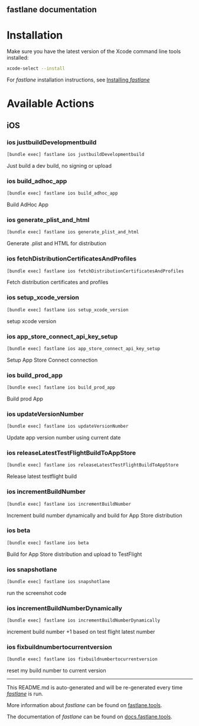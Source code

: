 fastlane documentation
----

# Installation

Make sure you have the latest version of the Xcode command line tools installed:

```sh
xcode-select --install
```

For _fastlane_ installation instructions, see [Installing _fastlane_](https://docs.fastlane.tools/#installing-fastlane)

# Available Actions

## iOS

### ios justbuildDevelopmentbuild

```sh
[bundle exec] fastlane ios justbuildDevelopmentbuild
```

Just build a dev build, no signing or upload

### ios build_adhoc_app

```sh
[bundle exec] fastlane ios build_adhoc_app
```

Build AdHoc App

### ios generate_plist_and_html

```sh
[bundle exec] fastlane ios generate_plist_and_html
```

Generate .plist and HTML for distribution

### ios fetchDistributionCertificatesAndProfiles

```sh
[bundle exec] fastlane ios fetchDistributionCertificatesAndProfiles
```

Fetch distribution certificates and profiles

### ios setup_xcode_version

```sh
[bundle exec] fastlane ios setup_xcode_version
```

setup xcode version

### ios app_store_connect_api_key_setup

```sh
[bundle exec] fastlane ios app_store_connect_api_key_setup
```

Setup App Store Connect connection

### ios build_prod_app

```sh
[bundle exec] fastlane ios build_prod_app
```

Build prod App

### ios updateVersionNumber

```sh
[bundle exec] fastlane ios updateVersionNumber
```

Update app version number using current date

### ios releaseLatestTestFlightBuildToAppStore

```sh
[bundle exec] fastlane ios releaseLatestTestFlightBuildToAppStore
```

Release latest testflight build

### ios incrementBuildNumber

```sh
[bundle exec] fastlane ios incrementBuildNumber
```

Increment build number dynamically and build for App Store distribution

### ios beta

```sh
[bundle exec] fastlane ios beta
```

Build for App Store distribution and upload to TestFlight

### ios snapshotlane

```sh
[bundle exec] fastlane ios snapshotlane
```

run the screenshot code

### ios incrementBuildNumberDynamically

```sh
[bundle exec] fastlane ios incrementBuildNumberDynamically
```

increment build number +1 based on test flight latest number

### ios fixbuildnumbertocurrentversion

```sh
[bundle exec] fastlane ios fixbuildnumbertocurrentversion
```

reset my build number to current version

----

This README.md is auto-generated and will be re-generated every time [_fastlane_](https://fastlane.tools) is run.

More information about _fastlane_ can be found on [fastlane.tools](https://fastlane.tools).

The documentation of _fastlane_ can be found on [docs.fastlane.tools](https://docs.fastlane.tools).
